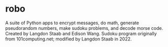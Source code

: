 # robo
A suite of Python apps to encrypt messages, do math, generate pseudorandom numbers, make sudoku problems, and decode morse code.
Created by Langdon Staab and Edison Wang.
Sudoku program originally from 101computing.net; modified by Langdon Staab in 2022.
